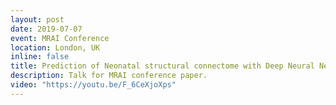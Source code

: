 ```yaml
---
layout: post
date: 2019-07-07
event: MRAI Conference
location: London, UK 
inline: false
title: Prediction of Neonatal structural connectome with Deep Neural Networks.
description: Talk for MRAI conference paper. 
video: "https://youtu.be/F_6CeXjoXps"
---
```

